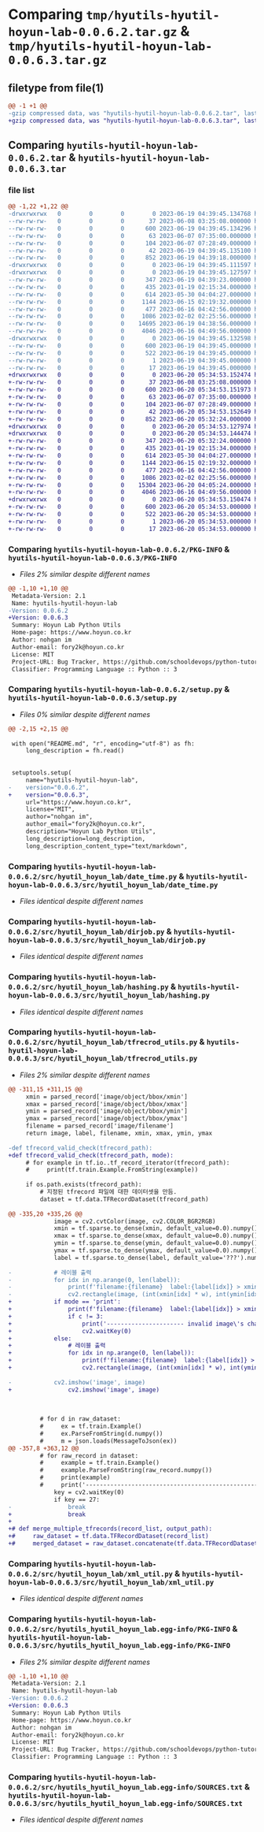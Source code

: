 # Comparing `tmp/hyutils-hyutil-hoyun-lab-0.0.6.2.tar.gz` & `tmp/hyutils-hyutil-hoyun-lab-0.0.6.3.tar.gz`

## filetype from file(1)

```diff
@@ -1 +1 @@
-gzip compressed data, was "hyutils-hyutil-hoyun-lab-0.0.6.2.tar", last modified: Mon Jun 19 04:39:45 2023, max compression
+gzip compressed data, was "hyutils-hyutil-hoyun-lab-0.0.6.3.tar", last modified: Tue Jun 20 05:34:53 2023, max compression
```

## Comparing `hyutils-hyutil-hoyun-lab-0.0.6.2.tar` & `hyutils-hyutil-hoyun-lab-0.0.6.3.tar`

### file list

```diff
@@ -1,22 +1,22 @@
-drwxrwxrwx   0        0        0        0 2023-06-19 04:39:45.134768 hyutils-hyutil-hoyun-lab-0.0.6.2/
--rw-rw-rw-   0        0        0       37 2023-06-08 03:25:08.000000 hyutils-hyutil-hoyun-lab-0.0.6.2/LICENSE.txt
--rw-rw-rw-   0        0        0      600 2023-06-19 04:39:45.134296 hyutils-hyutil-hoyun-lab-0.0.6.2/PKG-INFO
--rw-rw-rw-   0        0        0       63 2023-06-07 07:35:00.000000 hyutils-hyutil-hoyun-lab-0.0.6.2/README.md
--rw-rw-rw-   0        0        0      104 2023-06-07 07:28:49.000000 hyutils-hyutil-hoyun-lab-0.0.6.2/pyproject.toml
--rw-rw-rw-   0        0        0       42 2023-06-19 04:39:45.135100 hyutils-hyutil-hoyun-lab-0.0.6.2/setup.cfg
--rw-rw-rw-   0        0        0      852 2023-06-19 04:39:18.000000 hyutils-hyutil-hoyun-lab-0.0.6.2/setup.py
-drwxrwxrwx   0        0        0        0 2023-06-19 04:39:45.111597 hyutils-hyutil-hoyun-lab-0.0.6.2/src/
-drwxrwxrwx   0        0        0        0 2023-06-19 04:39:45.127597 hyutils-hyutil-hoyun-lab-0.0.6.2/src/hyutil_hoyun_lab/
--rw-rw-rw-   0        0        0      347 2023-06-19 04:39:23.000000 hyutils-hyutil-hoyun-lab-0.0.6.2/src/hyutil_hoyun_lab/__init__.py
--rw-rw-rw-   0        0        0      435 2023-01-19 02:15:34.000000 hyutils-hyutil-hoyun-lab-0.0.6.2/src/hyutil_hoyun_lab/appcontrol.py
--rw-rw-rw-   0        0        0      614 2023-05-30 04:04:27.000000 hyutils-hyutil-hoyun-lab-0.0.6.2/src/hyutil_hoyun_lab/date_time.py
--rw-rw-rw-   0        0        0     1144 2023-06-15 02:19:32.000000 hyutils-hyutil-hoyun-lab-0.0.6.2/src/hyutil_hoyun_lab/dirjob.py
--rw-rw-rw-   0        0        0      477 2023-06-16 04:42:56.000000 hyutils-hyutil-hoyun-lab-0.0.6.2/src/hyutil_hoyun_lab/filejob.py
--rw-rw-rw-   0        0        0     1086 2023-02-02 02:25:56.000000 hyutils-hyutil-hoyun-lab-0.0.6.2/src/hyutil_hoyun_lab/hashing.py
--rw-rw-rw-   0        0        0    14695 2023-06-19 04:38:56.000000 hyutils-hyutil-hoyun-lab-0.0.6.2/src/hyutil_hoyun_lab/tfrecrod_utils.py
--rw-rw-rw-   0        0        0     4046 2023-06-16 04:49:56.000000 hyutils-hyutil-hoyun-lab-0.0.6.2/src/hyutil_hoyun_lab/xml_util.py
-drwxrwxrwx   0        0        0        0 2023-06-19 04:39:45.132598 hyutils-hyutil-hoyun-lab-0.0.6.2/src/hyutils_hyutil_hoyun_lab.egg-info/
--rw-rw-rw-   0        0        0      600 2023-06-19 04:39:45.000000 hyutils-hyutil-hoyun-lab-0.0.6.2/src/hyutils_hyutil_hoyun_lab.egg-info/PKG-INFO
--rw-rw-rw-   0        0        0      522 2023-06-19 04:39:45.000000 hyutils-hyutil-hoyun-lab-0.0.6.2/src/hyutils_hyutil_hoyun_lab.egg-info/SOURCES.txt
--rw-rw-rw-   0        0        0        1 2023-06-19 04:39:45.000000 hyutils-hyutil-hoyun-lab-0.0.6.2/src/hyutils_hyutil_hoyun_lab.egg-info/dependency_links.txt
--rw-rw-rw-   0        0        0       17 2023-06-19 04:39:45.000000 hyutils-hyutil-hoyun-lab-0.0.6.2/src/hyutils_hyutil_hoyun_lab.egg-info/top_level.txt
+drwxrwxrwx   0        0        0        0 2023-06-20 05:34:53.152474 hyutils-hyutil-hoyun-lab-0.0.6.3/
+-rw-rw-rw-   0        0        0       37 2023-06-08 03:25:08.000000 hyutils-hyutil-hoyun-lab-0.0.6.3/LICENSE.txt
+-rw-rw-rw-   0        0        0      600 2023-06-20 05:34:53.151973 hyutils-hyutil-hoyun-lab-0.0.6.3/PKG-INFO
+-rw-rw-rw-   0        0        0       63 2023-06-07 07:35:00.000000 hyutils-hyutil-hoyun-lab-0.0.6.3/README.md
+-rw-rw-rw-   0        0        0      104 2023-06-07 07:28:49.000000 hyutils-hyutil-hoyun-lab-0.0.6.3/pyproject.toml
+-rw-rw-rw-   0        0        0       42 2023-06-20 05:34:53.152649 hyutils-hyutil-hoyun-lab-0.0.6.3/setup.cfg
+-rw-rw-rw-   0        0        0      852 2023-06-20 05:32:24.000000 hyutils-hyutil-hoyun-lab-0.0.6.3/setup.py
+drwxrwxrwx   0        0        0        0 2023-06-20 05:34:53.127974 hyutils-hyutil-hoyun-lab-0.0.6.3/src/
+drwxrwxrwx   0        0        0        0 2023-06-20 05:34:53.144474 hyutils-hyutil-hoyun-lab-0.0.6.3/src/hyutil_hoyun_lab/
+-rw-rw-rw-   0        0        0      347 2023-06-20 05:32:24.000000 hyutils-hyutil-hoyun-lab-0.0.6.3/src/hyutil_hoyun_lab/__init__.py
+-rw-rw-rw-   0        0        0      435 2023-01-19 02:15:34.000000 hyutils-hyutil-hoyun-lab-0.0.6.3/src/hyutil_hoyun_lab/appcontrol.py
+-rw-rw-rw-   0        0        0      614 2023-05-30 04:04:27.000000 hyutils-hyutil-hoyun-lab-0.0.6.3/src/hyutil_hoyun_lab/date_time.py
+-rw-rw-rw-   0        0        0     1144 2023-06-15 02:19:32.000000 hyutils-hyutil-hoyun-lab-0.0.6.3/src/hyutil_hoyun_lab/dirjob.py
+-rw-rw-rw-   0        0        0      477 2023-06-16 04:42:56.000000 hyutils-hyutil-hoyun-lab-0.0.6.3/src/hyutil_hoyun_lab/filejob.py
+-rw-rw-rw-   0        0        0     1086 2023-02-02 02:25:56.000000 hyutils-hyutil-hoyun-lab-0.0.6.3/src/hyutil_hoyun_lab/hashing.py
+-rw-rw-rw-   0        0        0    15304 2023-06-20 04:05:24.000000 hyutils-hyutil-hoyun-lab-0.0.6.3/src/hyutil_hoyun_lab/tfrecrod_utils.py
+-rw-rw-rw-   0        0        0     4046 2023-06-16 04:49:56.000000 hyutils-hyutil-hoyun-lab-0.0.6.3/src/hyutil_hoyun_lab/xml_util.py
+drwxrwxrwx   0        0        0        0 2023-06-20 05:34:53.150474 hyutils-hyutil-hoyun-lab-0.0.6.3/src/hyutils_hyutil_hoyun_lab.egg-info/
+-rw-rw-rw-   0        0        0      600 2023-06-20 05:34:53.000000 hyutils-hyutil-hoyun-lab-0.0.6.3/src/hyutils_hyutil_hoyun_lab.egg-info/PKG-INFO
+-rw-rw-rw-   0        0        0      522 2023-06-20 05:34:53.000000 hyutils-hyutil-hoyun-lab-0.0.6.3/src/hyutils_hyutil_hoyun_lab.egg-info/SOURCES.txt
+-rw-rw-rw-   0        0        0        1 2023-06-20 05:34:53.000000 hyutils-hyutil-hoyun-lab-0.0.6.3/src/hyutils_hyutil_hoyun_lab.egg-info/dependency_links.txt
+-rw-rw-rw-   0        0        0       17 2023-06-20 05:34:53.000000 hyutils-hyutil-hoyun-lab-0.0.6.3/src/hyutils_hyutil_hoyun_lab.egg-info/top_level.txt
```

### Comparing `hyutils-hyutil-hoyun-lab-0.0.6.2/PKG-INFO` & `hyutils-hyutil-hoyun-lab-0.0.6.3/PKG-INFO`

 * *Files 2% similar despite different names*

```diff
@@ -1,10 +1,10 @@
 Metadata-Version: 2.1
 Name: hyutils-hyutil-hoyun-lab
-Version: 0.0.6.2
+Version: 0.0.6.3
 Summary: Hoyun Lab Python Utils
 Home-page: https://www.hoyun.co.kr
 Author: nohgan im
 Author-email: fory2k@hoyun.co.kr
 License: MIT
 Project-URL: Bug Tracker, https://github.com/schooldevops/python-tutorials/issues
 Classifier: Programming Language :: Python :: 3
```

### Comparing `hyutils-hyutil-hoyun-lab-0.0.6.2/setup.py` & `hyutils-hyutil-hoyun-lab-0.0.6.3/setup.py`

 * *Files 0% similar despite different names*

```diff
@@ -2,15 +2,15 @@
 
 with open("README.md", "r", encoding="utf-8") as fh:
     long_description = fh.read()
     
 
 setuptools.setup(
     name="hyutils-hyutil-hoyun-lab",
-    version="0.0.6.2",
+    version="0.0.6.3",
     url="https://www.hoyun.co.kr",
     license="MIT",
     author="nohgan im",
     author_email="fory2k@hoyun.co.kr",
     description="Hoyun Lab Python Utils",
     long_description=long_description,
     long_description_content_type="text/markdown",
```

### Comparing `hyutils-hyutil-hoyun-lab-0.0.6.2/src/hyutil_hoyun_lab/date_time.py` & `hyutils-hyutil-hoyun-lab-0.0.6.3/src/hyutil_hoyun_lab/date_time.py`

 * *Files identical despite different names*

### Comparing `hyutils-hyutil-hoyun-lab-0.0.6.2/src/hyutil_hoyun_lab/dirjob.py` & `hyutils-hyutil-hoyun-lab-0.0.6.3/src/hyutil_hoyun_lab/dirjob.py`

 * *Files identical despite different names*

### Comparing `hyutils-hyutil-hoyun-lab-0.0.6.2/src/hyutil_hoyun_lab/hashing.py` & `hyutils-hyutil-hoyun-lab-0.0.6.3/src/hyutil_hoyun_lab/hashing.py`

 * *Files identical despite different names*

### Comparing `hyutils-hyutil-hoyun-lab-0.0.6.2/src/hyutil_hoyun_lab/tfrecrod_utils.py` & `hyutils-hyutil-hoyun-lab-0.0.6.3/src/hyutil_hoyun_lab/tfrecrod_utils.py`

 * *Files 2% similar despite different names*

```diff
@@ -311,15 +311,15 @@
     xmin = parsed_record['image/object/bbox/xmin']
     xmax = parsed_record['image/object/bbox/xmax']
     ymin = parsed_record['image/object/bbox/ymin']
     ymax = parsed_record['image/object/bbox/ymax']
     filename = parsed_record['image/filename']
     return image, label, filename, xmin, xmax, ymin, ymax
 
-def tfrecord_valid_check(tfrecord_path):
+def tfrecord_valid_check(tfrecord_path, mode):
     # for example in tf.io..tf_record_iterator(tfrecord_path):
     #     print(tf.train.Example.FromString(example))
 
     if os.path.exists(tfrecord_path):
         # 지정된 tfrecord 파일에 대한 데이터셋을 만듬.
         dataset = tf.data.TFRecordDataset(tfrecord_path)
 
@@ -335,20 +335,26 @@
             image = cv2.cvtColor(image, cv2.COLOR_BGR2RGB)
             xmin = tf.sparse.to_dense(xmin, default_value=0.0).numpy()
             xmax = tf.sparse.to_dense(xmax, default_value=0.0).numpy()
             ymin = tf.sparse.to_dense(ymin, default_value=0.0).numpy()
             ymax = tf.sparse.to_dense(ymax, default_value=0.0).numpy()
             label = tf.sparse.to_dense(label, default_value='???').numpy()
 
-            # 레이블 출력
-            for idx in np.arange(0, len(label)):
-                print(f'filename:{filename}  label:{label[idx]} > xmin:{xmin[idx]} xmax:{xmax[idx]} ymin:{ymin[idx]} ymax:{ymax[idx]}')
-                cv2.rectangle(image, (int(xmin[idx] * w), int(ymin[idx] * h)), (int(xmax[idx] * w), int(ymax[idx] * h)), (255, 255, 0), 2)
+            if mode == 'print':
+                print(f'filename:{filename}  label:{label[idx]} > xmin:{xmin[idx]} xmax:{xmax[idx]} ymin:{ymin[idx]} ymax:{ymax[idx]}, h:{h} w:{w} c:{c}')
+                if c != 3:
+                    print('---------------------- invalid image\'s channel size ----------------------')
+                    cv2.waitKey(0)
+            else:
+                # 레이블 출력
+                for idx in np.arange(0, len(label)):
+                    print(f'filename:{filename}  label:{label[idx]} > xmin:{xmin[idx]} xmax:{xmax[idx]} ymin:{ymin[idx]} ymax:{ymax[idx]}')
+                    cv2.rectangle(image, (int(xmin[idx] * w), int(ymin[idx] * h)), (int(xmax[idx] * w), int(ymax[idx] * h)), (255, 255, 0), 2)
 
-            cv2.imshow('image', image)
+                cv2.imshow('image', image)
 
 
 
         # for d in raw_dataset:
         #     ex = tf.train.Example()
         #     ex.ParseFromString(d.numpy())
         #     m = json.loads(MessageToJson(ex))
@@ -357,8 +363,12 @@
         # for raw_record in dataset:
         #     example = tf.train.Example()
         #     example.ParseFromString(raw_record.numpy())
         #     print(example)
         #     print('-----------------------------------------------------------')
             key = cv2.waitKey(0)
             if key == 27:
-                break
+                break
+
+# def merge_multiple_tfrecords(record_list, output_path):
+#     raw_dataset = tf.data.TFRecordDataset(record_list)
+#     merged_dataset = raw_dataset.concatenate(tf.data.TFRecordDataset(output_path))
```

### Comparing `hyutils-hyutil-hoyun-lab-0.0.6.2/src/hyutil_hoyun_lab/xml_util.py` & `hyutils-hyutil-hoyun-lab-0.0.6.3/src/hyutil_hoyun_lab/xml_util.py`

 * *Files identical despite different names*

### Comparing `hyutils-hyutil-hoyun-lab-0.0.6.2/src/hyutils_hyutil_hoyun_lab.egg-info/PKG-INFO` & `hyutils-hyutil-hoyun-lab-0.0.6.3/src/hyutils_hyutil_hoyun_lab.egg-info/PKG-INFO`

 * *Files 2% similar despite different names*

```diff
@@ -1,10 +1,10 @@
 Metadata-Version: 2.1
 Name: hyutils-hyutil-hoyun-lab
-Version: 0.0.6.2
+Version: 0.0.6.3
 Summary: Hoyun Lab Python Utils
 Home-page: https://www.hoyun.co.kr
 Author: nohgan im
 Author-email: fory2k@hoyun.co.kr
 License: MIT
 Project-URL: Bug Tracker, https://github.com/schooldevops/python-tutorials/issues
 Classifier: Programming Language :: Python :: 3
```

### Comparing `hyutils-hyutil-hoyun-lab-0.0.6.2/src/hyutils_hyutil_hoyun_lab.egg-info/SOURCES.txt` & `hyutils-hyutil-hoyun-lab-0.0.6.3/src/hyutils_hyutil_hoyun_lab.egg-info/SOURCES.txt`

 * *Files identical despite different names*

